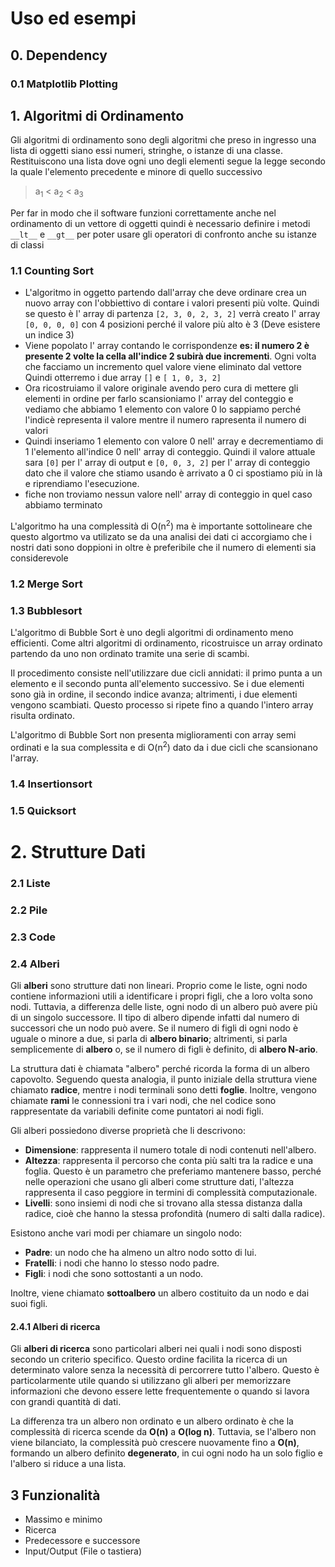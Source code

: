 # Uso ed esempi

## 0.  Dependency

### 0.1 Matplotlib Plotting

## 1. Algoritmi di Ordinamento 
Gli algoritmi di ordinamento sono degli algoritmi che preso in ingresso una lista di oggetti siano essi numeri, stringhe, o istanze di una classe.
Restituiscono una lista dove ogni uno degli elementi segue la legge secondo la quale l'elemento precedente e minore di quello successivo
>a<sub>1</sub> < a<sub>2</sub> < a<sub>3</sub>

Per far in modo che il software funzioni correttamente anche nel ordinamento di un vettore di oggetti quindi è necessario definire i metodi 
`__lt__` e `__gt__` per poter usare gli operatori di confronto anche su istanze di classi
### 1.1 Counting Sort
- L'algoritmo in oggetto partendo dall'array che deve ordinare crea un nuovo array con l'obbiettivo di contare i valori presenti più volte.
Quindi se questo è l' array di partenza `[2, 3, 0, 2, 3, 2]` verrà creato l' array `[0, 0, 0, 0]` con 4 posizioni perché il valore più alto è 3 
(Deve esistere un indice 3)
- Viene popolato l' array contando le corrispondenze **es: il numero 2 è presente 2 volte la cella all'indice 2 subirà due incrementi**. 
  Ogni volta che facciamo un incremento quel valore viene eliminato dal vettore
  Quindi otterremo i due array `[]` e `[ 1, 0, 3, 2]`
- Ora ricostruiamo il valore originale avendo pero cura di mettere gli elementi in ordine per farlo scansioniamo l' array del conteggio e vediamo 
  che abbiamo 1 elemento con valore 0 lo sappiamo perché l'indicè representa il valore mentre il numero rapresenta il numero di valori
- Quindi inseriamo 1 elemento con valore 0 nell' array e decrementiamo di 1 l'elemento all'indice 0 nell' array di conteggio. Quindi il valore 
  attuale sara `[0]` per l' array di output e `[0, 0, 3, 2]` per l' array di conteggio dato che il valore che stiamo usando è arrivato a 0 ci 
  spostiamo più in là e riprendiamo l'esecuzione.
- fiche non troviamo nessun valore nell' array di conteggio in quel caso abbiamo terminato

L'algoritmo ha una complessità di O(n<sup>2</sup>) ma è importante sottolineare che questo algortmo va utilizato se da una analisi dei dati ci 
accorgiamo che i nostri dati sono doppioni in oltre è preferibile che il numero di elementi sia considerevole
### 1.2 Merge Sort 
### 1.3 Bubblesort  
L'algoritmo di Bubble Sort è uno degli algoritmi di ordinamento meno efficienti. Come altri algoritmi di ordinamento, ricostruisce un array ordinato partendo da uno non ordinato tramite una serie di scambi.

Il procedimento consiste nell'utilizzare due cicli annidati: il primo punta a un elemento e il secondo punta all'elemento successivo. Se i due 
elementi sono già in ordine, il secondo indice avanza; altrimenti, i due elementi vengono scambiati. Questo processo si ripete fino a quando 
l'intero array risulta ordinato. 

L'algoritmo di Bubble Sort non presenta miglioramenti con array semi ordinati e la sua complessita e di O(n<sup>2</sup>) dato da i due cicli che 
scansionano l'array.

### 1.4 Insertionsort
### 1.5 Quicksort  

# 2. Strutture Dati  
### 2.1 Liste  

### 2.2 Pile  

### 2.3 Code  
 
### 2.4 Alberi
Gli **alberi** sono strutture dati non lineari. Proprio come le liste, ogni nodo contiene informazioni utili a identificare i propri figli, che a loro volta sono nodi. Tuttavia, a differenza delle liste, ogni nodo di un albero può avere più di un singolo successore. Il tipo di albero dipende infatti dal numero di successori che un nodo può avere. Se il numero di figli di ogni nodo è uguale o minore a due, si parla di **albero binario**; altrimenti, si parla semplicemente di **albero** o, se il numero di figli è definito, di **albero N-ario**.

La struttura dati è chiamata "albero" perché ricorda la forma di un albero capovolto. Seguendo questa analogia, il punto iniziale della struttura viene chiamato **radice**, mentre i nodi terminali sono detti **foglie**. Inoltre, vengono chiamate **rami** le connessioni tra i vari nodi, che nel codice sono rappresentate da variabili definite come puntatori ai nodi figli.

Gli alberi possiedono diverse proprietà che li descrivono:

- **Dimensione**: rappresenta il numero totale di nodi contenuti nell'albero.
- **Altezza**: rappresenta il percorso che conta più salti tra la radice e una foglia. Questo è un parametro che preferiamo mantenere basso, perché nelle operazioni che usano gli alberi come strutture dati, l'altezza rappresenta il caso peggiore in termini di complessità computazionale.
- **Livelli**: sono insiemi di nodi che si trovano alla stessa distanza dalla radice, cioè che hanno la stessa profondità (numero di salti dalla radice).

Esistono anche vari modi per chiamare un singolo nodo:
- **Padre**: un nodo che ha almeno un altro nodo sotto di lui.
- **Fratelli**: i nodi che hanno lo stesso nodo padre.
- **Figli**: i nodi che sono sottostanti a un nodo.

Inoltre, viene chiamato **sottoalbero** un albero costituito da un nodo e dai suoi figli.

#### 2.4.1 Alberi di ricerca
Gli **alberi di ricerca** sono particolari alberi nei quali i nodi sono disposti secondo un criterio specifico. Questo ordine facilita la ricerca di un determinato valore senza la necessità di percorrere tutto l'albero. Questo è particolarmente utile quando si utilizzano gli alberi per memorizzare informazioni che devono essere lette frequentemente o quando si lavora con grandi quantità di dati.

La differenza tra un albero non ordinato e un albero ordinato è che la complessità di ricerca scende da **O(n)** a **O(log n)**. Tuttavia, se l'albero non viene bilanciato, la complessità può crescere nuovamente fino a **O(n)**, formando un albero definito **degenerato**, in cui ogni nodo ha un solo figlio e l'albero si riduce a una lista.
 
## 3 Funzionalità

- Massimo e minimo  
- Ricerca  
- Predecessore e successore  
- Input/Output (File o tastiera)  